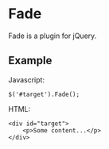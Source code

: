 Fade
====

Fade is a plugin for jQuery.

Example
-------

Javascript:

    $('#target').Fade();

HTML:

    <div id="target">
        <p>Some content...</p>
    </div>